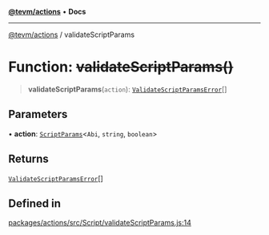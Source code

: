 [**@tevm/actions**](../README.md) • **Docs**

***

[@tevm/actions](../globals.md) / validateScriptParams

# Function: ~~validateScriptParams()~~

> **validateScriptParams**(`action`): [`ValidateScriptParamsError`](../type-aliases/ValidateScriptParamsError.md)[]

## Parameters

• **action**: [`ScriptParams`](../type-aliases/ScriptParams.md)\<`Abi`, `string`, `boolean`\>

## Returns

[`ValidateScriptParamsError`](../type-aliases/ValidateScriptParamsError.md)[]

## Defined in

[packages/actions/src/Script/validateScriptParams.js:14](https://github.com/qbzzt/tevm-monorepo/blob/main/packages/actions/src/Script/validateScriptParams.js#L14)
